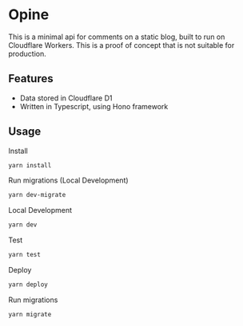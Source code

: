 # Opine

This is a minimal api for comments on a static blog, built to run on Cloudflare Workers.
This is a proof of concept that is not suitable for production.

## Features

- Data stored in Cloudflare D1
- Written in Typescript, using Hono framework

## Usage

Install

```sh
yarn install
```

Run migrations (Local Development)

```sh
yarn dev-migrate
```

Local Development

```sh
yarn dev
```

Test

```sh
yarn test
```

Deploy

```sh
yarn deploy
```

Run migrations

```sh
yarn migrate
```
